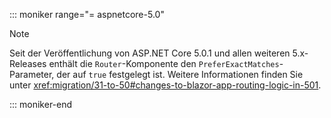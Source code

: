 ::: moniker range="= aspnetcore-5.0"

> [!NOTE]
> Seit der Veröffentlichung von ASP.NET Core 5.0.1 und allen weiteren 5.x-Releases enthält die `Router`-Komponente den `PreferExactMatches`-Parameter, der auf `true` festgelegt ist. Weitere Informationen finden Sie unter <xref:migration/31-to-50#changes-to-blazor-app-routing-logic-in-501>.

::: moniker-end
